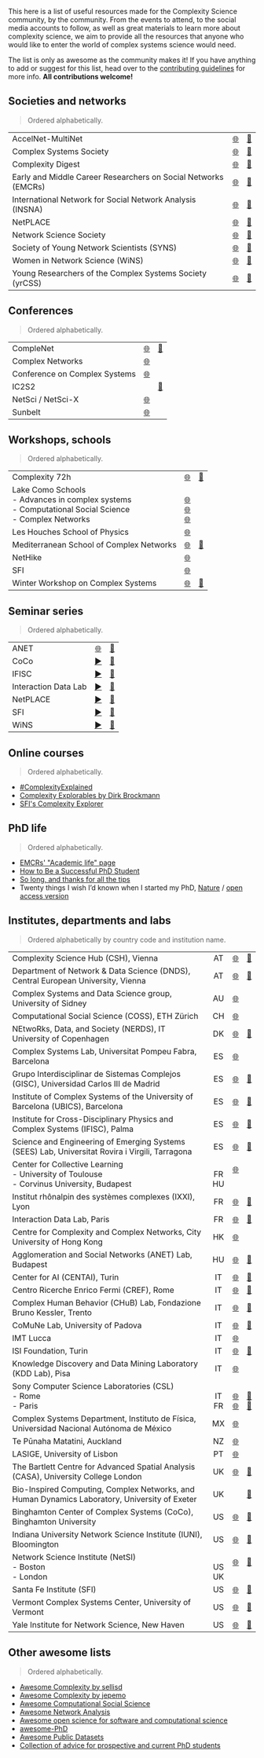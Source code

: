 This here is a list of useful resources made for the Complexity Science community, by
the community. From the events to attend, to the social media accounts to follow, as
well as great materials to learn more about complexity science, we aim to provide all the resources that anyone who would like to enter the world of complex systems science would need.

The list is only as awesome as the community makes it! If you have anything to add or
suggest for this list, head over to the [contributing guidelines](https://github.com/yrCSS/awesome-complex-systems-community/blob/main/CONTRIBUTING.md)
for more info. **All contributions welcome!**

## Societies and networks
> Ordered alphabetically.

|   |         |               |
| - | :-----: | :-----------: |
| AccelNet-MultiNet | [🌐](https://www.accelnet-multinet.org/) | [📢](https://twitter.com/MultilayerNets) |
| Complex Systems Society | [🌐](https://cssociety.org) | [📢](https://twitter.com/CompSysSoc) |
| Complexity Digest | [🌐](https://comdig.unam.mx/) | [📢](https://twitter.com/cxdig) |
| Early and Middle Career Researchers on Social Networks (EMCRs) | [🌐](https://sites.google.com/view/emcrs-social-networks) | [📢](https://twitter.com/emcr_sna) |
| International Network for Social Network Analysis (INSNA) | [🌐](https://www.insna.org/) | [📢](https://twitter.com/SocNetAnalysts) |
| NetPLACE | [🌐](https://sites.google.com/view/netplace/home-page) | [📢](https://twitter.com/netplace_semi) |
| Network Science Society | [🌐](https://netscisociety.net/home) | [📢](https://twitter.com/netscisociety) |
| Society of Young Network Scientists (SYNS) | [🌐](https://society-of-young-network-scientists.github.io/) | [📢](https://twitter.com/official_SYNS) |
| Women in Network Science (WiNS) | [🌐](https://sites.google.com/view/womeninnetworkscience/) | [📢](https://twitter.com/WiNS_Society) |
| Young Researchers of the Complex Systems Society (yrCSS) | [🌐](https://yrcss.cssociety.org/) | [📢](https://datasci.social/@yrCSS) |


## Conferences
> Ordered alphabetically.

|   |         |               |
| - | :-----: | :-----------: |
| CompleNet | [🌐](https://complenet.weebly.com/) | [📢](https://twitter.com/CompleNet) |
| Complex Networks | [🌐](https://complexnetworks.org) | |
| Conference on Complex Systems | [🌐](https://cssociety.org/ccs) | |
| IC2S2 | | [📢](https://twitter.com/IC2S2) |
| NetSci / NetSci-X | [🌐](https://netscisociety.net/events/netsci) | |
| Sunbelt | [🌐](https://www.insna.org/events/insna-conferences) | |


## Workshops, schools
> Ordered alphabetically.

|   |         |               |
| - | :-----: | :-----------: |
| Complexity 72h | [🌐](https://www.complexity72h.com/) | [📢](https://twitter.com/Complexity72h) |
| Lake Como Schools <br/> - Advances in complex systems <br/> - Computational Social Science <br/> - Complex Networks | <br/> [🌐](https://acsz.lakecomoschool.org) <br/> [🌐](https://css.lakecomoschool.org) <br/> [🌐](https://ntmh.lakecomoschool.org) | |
| Les Houches School of Physics | [🌐](https://www.houches-school-physics.com/program/) | |
| Mediterranean School of Complex Networks | [🌐](https://mediterraneanschoolcomplex.net/) | [📢](https://twitter.com/MscxNetworks) |
| NetHike | [🌐](https://sn.ethz.ch/nethike.html) | |
| SFI | [🌐](https://santafe.edu/engage/learn/programs) | |
| Winter Workshop on Complex Systems | [🌐](https://wwcs2024.github.io/) | [📢](https://twitter.com/winter_complex) |


## Seminar series
> Ordered alphabetically.

|   |         |               |
| - | :-----: | :-----------: |
| ANET | [🌐](https://anet.krtk.mta.hu/seminars/) | [📢](https://twitter.com/AnetiLabs) |
| CoCo | [▶](http://coco.binghamton.edu/#seminar) | [📢](https://twitter.com/BinghamtonCoCo) |
| IFISC | [▶](https://www.youtube.com/@IFISCseminars/videos) | [📢](https://ifisc.uib-csic.es/en/events/seminars/) |
| Interaction Data Lab | [▶](https://www.youtube.com/@interactiondatalab2056/videos) | [📢](https://twitter.com/interactiondata) |
| NetPLACE | [▶](https://www.youtube.com/@netplace3823/videos) | [📢](https://twitter.com/netplace_semi) |
| SFI | [▶](https://www.youtube.com/@SFIScience/videos) | [📢](https://twitter.com/sfiscience) |
| WiNS | [▶](https://www.youtube.com/@winsseminar9853/videos) | [📢](https://twitter.com/WiNS_Society) |


## Online courses
> Ordered alphabetically.

- [#ComplexityExplained](https://complexityexplained.github.io/)
- [Complexity Explorables by Dirk Brockmann](https://complexity-explorables.org/)
- [SFI's Complexity Explorer](https://www.complexityexplorer.org)


## PhD life
> Ordered alphabetically.

- [EMCRs' "Academic life" page](https://sites.google.com/view/emcrs-social-networks/academic-life)
- [How to Be a Successful PhD Student](https://people.cs.umass.edu/~wallach/how_to_be_a_successful_phd_student.pdf)
- [So long, and thanks for all the tips](https://imstat.org/2022/04/01/written-by-witten-so-long-and-thanks-for-all-the-tips/)
- Twenty things I wish I’d known when I started my PhD, [Nature](https://www.nature.com/articles/d41586-018-07332-x) / [open access version](https://www.researchgate.net/profile/Lucy-Taylor-33/publication/328775212_Twenty_things_I_wish_I'd_known_when_I_started_my_PhD/links/5be60c1fa6fdcc3a8dcb198c/Twenty-things-I-wish-Id-known-when-I-started-my-PhD.pdf)



## Institutes, departments and labs
> Ordered alphabetically by country code and institution name.

|   |         |         |               |
| - | :-----: | :-----: | :-----------: |
| Complexity Science Hub (CSH), Vienna | AT | [🌐](https://www.csh.ac.at/) | [📢](https://twitter.com/CSHVienna) |
| Department of Network & Data Science (DNDS), Central European University, Vienna | AT | [🌐](https://networkdatascience.ceu.edu) | [📢](https://twitter.com/dnds_ceu) |
| Complex Systems and Data Science group, University of Sidney | AU | [🌐](https://www.maths.usyd.edu.au/u/ega/group/) | |
| Computational Social Science (COSS), ETH Zürich | CH | [🌐](https://coss.ethz.ch/) | |
| NEtwoRks, Data, and Society (NERDS), IT University of Copenhagen | DK | [🌐](https://nerds.itu.dk) | [📢](https://datasci.social/@nerdsitu) |
| Complex Systems Lab, Universitat Pompeu Fabra, Barcelona | ES | [🌐](http://complex.upf.edu/) | |
| Grupo Interdisciplinar de Sistemas Complejos (GISC), Universidad Carlos III de Madrid | ES | [🌐](https://valbuena.fis.ucm.es/gisc) | [📢](https://twitter.com/gisc_group) |
| Institute of Complex Systems of the University of Barcelona (UBICS), Barcelona | ES | [🌐](http://ubics.ub.edu/) | [📢](https://twitter.com/UB_ICS) |
| Institute for Cross-Disciplinary Physics and Complex Systems (IFISC), Palma | ES | [🌐](https://ifisc.uib-csic.es/) | [📢](https://twitter.com/IFISC_mallorca) |
| Science and Engineering of Emerging Systems (SEES) Lab, Universitat Rovira i Virgili, Tarragona | ES | [🌐](http://seeslab.info/) | [📢](https://twitter.com/sees_lab) |
| Center for Collective Learning <br/> - University of Toulouse <br/> - Corvinus University, Budapest | <br/> FR <br/> HU | [🌐](https://centerforcollectivelearning.org) <br/> <br/> | <br/> <br/> <br/> |
| Institut rhônalpin des systèmes complexes (IXXI), Lyon | FR | [🌐](http://www.ixxi.fr) | [📢](https://twitter.com/I_X_X_I_) |
| Interaction Data Lab, Paris | FR | [🌐](https://interactiondatalab.com/) | [📢](https://twitter.com/interactiondata) |
| Centre for Complexity and Complex Networks, City University of Hong Kong | HK | [🌐](http://cccn.ee.cityu.edu.hk) | |
| Agglomeration and Social Networks (ANET) Lab, Budapest | HU | [🌐](https://anet.krtk.mta.hu/) | [📢](https://twitter.com/AnetiLabs) |
| Center for AI (CENTAI), Turin | IT | [🌐](https://centai.eu/home) | [📢](https://twitter.com/CentaiInstitute) |
| Centro Ricerche Enrico Fermi (CREF), Rome | IT | [🌐](https://cref.it/en) | [📢](https://twitter.com/cref_official) |
| Complex Human Behavior (CHuB) Lab, Fondazione Bruno Kessler, Trento | IT | [🌐](https://chub.fbk.eu/) | [📢](https://twitter.com/chub_fbk) |
| CoMuNe Lab, University of Padova | IT | [🌐](https://manliodedomenico.com/people.php) | [📢](https://twitter.com/ComuneLab) |
| IMT Lucca | IT | [🌐](https://www.imtlucca.it/en) | |
| ISI Foundation, Turin | IT | [🌐](https://isi.it/) | [📢](https://twitter.com/ISI_Fondazione) |
| Knowledge Discovery and Data Mining Laboratory (KDD Lab), Pisa | IT | [🌐](https://kdd.isti.cnr.it) | |
| Sony Computer Science Laboratories (CSL) <br/> - Rome <br/> - Paris | <br/> IT <br/> FR | <br/> [🌐](https://csl.sony.it) <br/> [🌐](https://csl.sony.fr) | <br/> [📢](https://twitter.com/SonyCSLRome) <br/> [📢](https://twitter.com/SonyCSLParis) |
| Complex Systems Department, Instituto de Física, Universidad Nacional Autónoma de México | MX | [🌐](https://www.fisica.unam.mx/investigacion/departamentos/sistemas_complejos/index.php?lang=en) | |
| Te Pūnaha Matatini, Auckland | NZ | [🌐](https://www.tepunahamatatini.ac.nz) | |
| LASIGE, University of Lisbon | PT | [🌐](https://www.lasige.pt/research-line/data-and-systems-intelligence/) | |
| The Bartlett Centre for Advanced Spatial Analysis (CASA), University College London | UK | [🌐](https://www.ucl.ac.uk/bartlett/casa) | [📢](https://twitter.com/CASAUCL) |
| Bio-Inspired Computing, Complex Networks, and Human Dynamics Laboratory, University of Exeter | UK | | [📢](https://twitter.com/BioComplexLab) |
| Binghamton Center of Complex Systems (CoCo), Binghamton University | US | [🌐](http://coco.binghamton.edu) | [📢](https://twitter.com/BinghamtonCoCo) |
| Indiana University Network Science Institute (IUNI), Bloomington | US | [🌐](https://iuni.iu.edu/) | [📢](https://twitter.com/IUNetSci) |
| Network Science Institute (NetSI) <br/> - Boston <br/> - London | <br/> US <br/> UK | [🌐](https://www.networkscienceinstitute.org) <br/>  <br/>  |[📢](https://twitter.com/NUnetsi) <br/> <br/> |
| Santa Fe Institute (SFI) | US | [🌐](https://santafe.edu/) | [📢](https://twitter.com/sfiscience) |
| Vermont Complex Systems Center, University of Vermont | US | [🌐](https://vermontcomplexsystems.org/) | [📢](https://twitter.com/uvmcomplexity) |
| Yale Institute for Network Science, New Haven | US | [🌐](https://yins.yale.edu/) | [📢](https://twitter.com/YINSedge) |


## Other awesome lists
> Ordered alphabetically.

- [Awesome Complexity by sellisd](https://github.com/sellisd/awesome-complexity)
- [Awesome Complexity by jepemo](https://github.com/jepemo/awesome-complexity)
- [Awesome Computational Social Science](https://github.com/gesiscss/awesome-computational-social-science)
- [Awesome Network Analysis](https://github.com/briatte/awesome-network-analysis)
- [Awesome open science for software and computational science](https://github.com/INRIA/awesome-open-science-software)
- [awesome-PhD](https://github.com/helenahartmann/awesome-PhD)
- [Awesome Public Datasets](https://github.com/awesomedata/awesome-public-datasets)
- [Collection of advice for prospective and current PhD students](https://github.com/pliang279/awesome-phd-advice)
